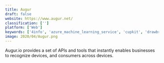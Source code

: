 ```yaml
---
title: Augur
draft: false 
website: https://www.augur.net/
classification: ['']
platform: ['Web']
keywords: ['4info', 'azure_machine_learning_service', 'cupkit', 'drawbridge', 'google_cloud_machine_learning', 'inscouts', 'keras', 'kickoff', 'ml5.js', 'madkudu_for_google_sheets', 'madkudu_for_zapier', 'predibly', 'predict', 'predictionio', 'scikit-learn', 'screen6', 'signal', 'soccer_cli', 'soccer_drills_app', 'soccerfriend', 'tap_in', 'tapad', 'tellapart', 'title_race']
image: 2020/04/Augur.png
---
```

Augur.io provides a set of APIs and tools that instantly enables businesses to recognize devices, and consumers across devices.